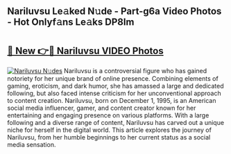 ## Nariluvsu Le𝚊ked N𝚞de - Part-g6a Video Photos - Hot Onlyf𝚊ns Le𝚊ks DP8Im

# <h2><a href="http://ab18478.deff.icu/?id=Nariluvsu">🔗 New 👉🔴 Nariluvsu VIDEO Photos</a></h2>

[![Nariluvsu N𝚞des](https://i.imgur.com/rIISA9y.gif)](http://ab18478.deff.icu/?id=Nariluvsu)
Nariluvsu is a controversial figure who has gained notoriety for her unique brand of online presence. Combining elements of gaming, eroticism, and dark humor, she has amassed a large and dedicated following, but also faced intense criticism for her unconventional approach to content creation. Nariluvsu, born on December 1, 1995, is an American social media influencer, gamer, and content creator known for her entertaining and engaging presence on various platforms. With a large following and a diverse range of content, Nariluvsu has carved out a unique niche for herself in the digital world. This article explores the journey of Nariluvsu, from her humble beginnings to her current status as a social media sensation.
